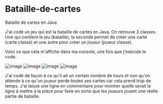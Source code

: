 # Bataille-de-cartes
Bataille de cartes en Java

J'ai codé un jeu qui est la bataille de cartes en Java. On retrouve 3 classes. Une qui contient le jeu (bataille), la seconde permet de créer une carte (carte classe) et une autre pour créer un joueur (joueur classe). 

Voici ce que cela m'affiche dans ma console, une fois que j'exécute le code. 

![image](https://user-images.githubusercontent.com/90463820/137030023-f6d0bc7c-b577-4c85-99ce-46b4619a3698.png)
![image](https://user-images.githubusercontent.com/90463820/137030018-4c17c232-2a8d-47fb-bf9c-ad043108fef4.png)
![image](https://user-images.githubusercontent.com/90463820/137030011-b285b217-65bd-4894-aded-17b8fabd4252.png)
![image](https://user-images.githubusercontent.com/90463820/137029991-a617587a-bf93-4730-86a3-a38761a83cbc.png)


J'ai codé de façon à ce qu'il ait un certain nombre de tours et non qu'on attende à ce qu'un joueur perde toutes ses cartes car cela prend trop de temps. 
J'ai laissé une ligne en commentaire pour montrer quelle serait la ligne à mettre à la place pour faire en sorte que les joueurs jouent une réelle partie de bataille. 



